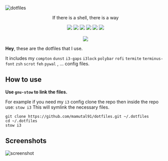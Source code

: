 ![dotfiles](https://dotfiles.github.io/images/dotfiles-logo.png)
<p align="center"> If there is a shell, there is a way</p>
<p align="center">
  <img src="https://img.shields.io/badge/Editor-neovim-brightgreen.svg" />
  <img src="https://img.shields.io/badge/Terminal-Alacritty-orange.svg" />
  <img src="https://img.shields.io/badge/Shell-zsh-yellow.svg" />
  <img src="https://img.shields.io/badge/Font-Operator%20Mono-lightgrey.svg" />
  <img src="https://img.shields.io/badge/Mail-neomutt-red.svg" />
  <img src="https://img.shields.io/badge/IRC-tiny-blue.svg" />
  <br><br>
  <img src="https://i.imgur.com/pVGr7tX.png">
</p>

**Hey**, these are the dotfiles that I use.

It includes my `compton` `dunst` `i3-gaps` `i3lock` `polybar` `rofi` `termite` `terminus-font` `zsh` `scrot` `feh` `pywal` , ... config files.

## How to use

**Use `gnu-stow` to link the files.**

For example if you need my `i3` config clone the repo then inside the repo use:
`stow i3`
This will symlink the necessary files.

```
git clone https://github.com/mamutal91/dotfiles.git ~/.dotfiles
cd ~/.dotfiles
stow i3
```

## Screenshots

![screenshot](https://raw.githubusercontent.com/mamutal91/dotfiles/master/screenshot.png)